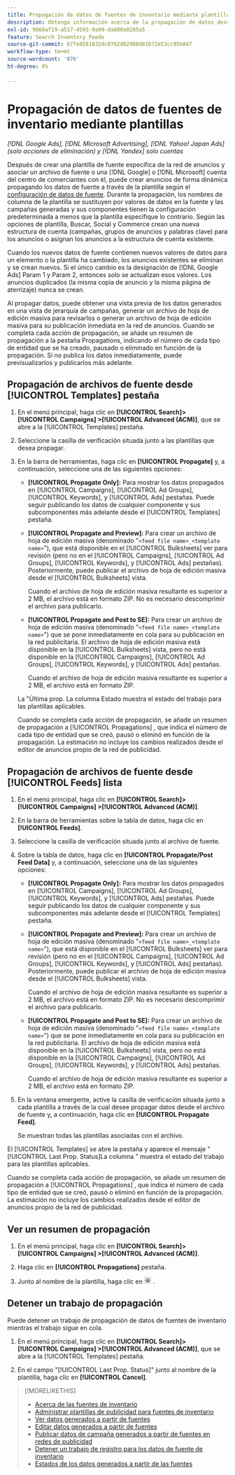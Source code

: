 ```yaml
---
title: Propagación de datos de fuentes de inventario mediante plantillas
description: Obtenga información acerca de la propagación de datos desde las fuentes de inventario a través de plantillas de publicidad para administrar la estructura de cuentas y enviar anuncios dinámicos.
exl-id: 9660af19-a517-4593-9a99-da600a0285a5
feature: Search Inventory Feeds
source-git-commit: 67fe8581832dc0762d62908d01672e53cc95b847
workflow-type: tm+mt
source-wordcount: '876'
ht-degree: 0%

---
```


# Propagación de datos de fuentes de inventario mediante plantillas

*[!DNL Google Ads], [!DNL Microsoft Advertising], [!DNL Yahoo! Japan Ads] (solo acciones de eliminación) y [!DNL Yandex] solo cuentas*

Después de crear una plantilla de fuente específica de la red de anuncios y asociar un archivo de fuente o una [!DNL Google] o [!DNL Microsoft] cuenta del centro de comerciantes con él, puede crear anuncios de forma dinámica propagando los datos de fuente a través de la plantilla según el [configuración de datos de fuente](feed-settings-manage.md). Durante la propagación, los nombres de columna de la plantilla se sustituyen por valores de datos en la fuente y las campañas generadas y sus componentes tienen la configuración predeterminada a menos que la plantilla especifique lo contrario. Según las opciones de plantilla, Buscar, Social y Commerce crean una nueva estructura de cuenta (campañas, grupos de anuncios y palabras clave) para los anuncios o asignan los anuncios a la estructura de cuenta existente.

Cuando los nuevos datos de fuente contienen nuevos valores de datos para un elemento o la plantilla ha cambiado, los anuncios existentes se eliminan y se crean nuevos. Si el único cambio es la designación de [!DNL Google Ads] Param 1 y Param 2, entonces solo se actualizan esos valores. Los anuncios duplicados (la misma copia de anuncio y la misma página de aterrizaje) nunca se crean.

Al propagar datos, puede obtener una vista previa de los datos generados en una vista de jerarquía de campañas, generar un archivo de hoja de edición masiva para revisarlos o generar un archivo de hoja de edición masiva para su publicación inmediata en la red de anuncios. Cuando se completa cada acción de propagación, se añade un resumen de propagación a la pestaña Propagations, indicando el número de cada tipo de entidad que se ha creado, pausado o eliminado en función de la propagación. Si no publica los datos inmediatamente, puede previsualizarlos y publicarlos más adelante.

## Propagación de archivos de fuente desde [!UICONTROL Templates] pestaña

1. En el menú principal, haga clic en **[!UICONTROL Search]> [!UICONTROL Campaigns] >[!UICONTROL Advanced (ACM)]**, que se abre a la [!UICONTROL Templates] pestaña.

1. Seleccione la casilla de verificación situada junto a las plantillas que desea propagar.

1. En la barra de herramientas, haga clic en **[!UICONTROL Propagate]** y, a continuación, seleccione una de las siguientes opciones:

   * **[!UICONTROL Propagate Only]:** Para mostrar los datos propagados en [!UICONTROL Campaigns], [!UICONTROL Ad Groups], [!UICONTROL Keywords], y [!UICONTROL Ads] pestañas. Puede seguir publicando los datos de cualquier componente y sus subcomponentes más adelante desde el [!UICONTROL Templates] pestaña.

   * **[!UICONTROL Propagate and Preview]:** Para crear un archivo de hoja de edición masiva (denominado &quot;`<feed file name>_<template name>`&quot;), que está disponible en el [!UICONTROL Bulksheets] ver para revisión (pero no en el [!UICONTROL Campaigns], [!UICONTROL Ad Groups], [!UICONTROL Keywords], y [!UICONTROL Ads] pestañas). Posteriormente, puede publicar el archivo de hoja de edición masiva desde el [!UICONTROL Bulksheets] vista.

     Cuando el archivo de hoja de edición masiva resultante es superior a 2 MB, el archivo está en formato ZIP. No es necesario descomprimir el archivo para publicarlo.

   * **[!UICONTROL Propagate and Post to SE]:** Para crear un archivo de hoja de edición masiva (denominado &quot;`<feed file name>_<template name>`&quot;) que se pone inmediatamente en cola para su publicación en la red publicitaria. El archivo de hoja de edición masiva está disponible en la [!UICONTROL Bulksheets] vista, pero no está disponible en la [!UICONTROL Campaigns], [!UICONTROL Ad Groups], [!UICONTROL Keywords], y [!UICONTROL Ads] pestañas.

     Cuando el archivo de hoja de edición masiva resultante es superior a 2 MB, el archivo está en formato ZIP.

   La &quot;Última prop. La columna Estado muestra el estado del trabajo para las plantillas aplicables.

   Cuando se completa cada acción de propagación, se añade un resumen de propagación a [!UICONTROL Propagations] , que indica el número de cada tipo de entidad que se creó, pausó o eliminó en función de la propagación. La estimación no incluye los cambios realizados desde el editor de anuncios propio de la red de publicidad.

## Propagación de archivos de fuente desde [!UICONTROL Feeds] lista

1. En el menú principal, haga clic en **[!UICONTROL Search]> [!UICONTROL Campaigns] >[!UICONTROL Advanced (ACM)]**.

1. En la barra de herramientas sobre la tabla de datos, haga clic en **[!UICONTROL Feeds]**.

1. Seleccione la casilla de verificación situada junto al archivo de fuente.

1. Sobre la tabla de datos, haga clic en **[!UICONTROL Propagate/Post Feed Data]** y, a continuación, seleccione una de las siguientes opciones:

   * **[!UICONTROL Propagate Only]:** Para mostrar los datos propagados en [!UICONTROL Campaigns], [!UICONTROL Ad Groups], [!UICONTROL Keywords], y [!UICONTROL Ads] pestañas. Puede seguir publicando los datos de cualquier componente y sus subcomponentes más adelante desde el [!UICONTROL Templates] pestaña.

   * **[!UICONTROL Propagate and Preview]:** Para crear un archivo de hoja de edición masiva (denominado &quot;`<feed file name>_<template name>`&quot;), que está disponible en el [!UICONTROL Bulksheets] ver para revisión (pero no en el [!UICONTROL Campaigns], [!UICONTROL Ad Groups], [!UICONTROL Keywords], y [!UICONTROL Ads] pestañas). Posteriormente, puede publicar el archivo de hoja de edición masiva desde el [!UICONTROL Bulksheets] vista.

     Cuando el archivo de hoja de edición masiva resultante es superior a 2 MB, el archivo está en formato ZIP. No es necesario descomprimir el archivo para publicarlo.

   * **[!UICONTROL Propagate and Post to SE]:** Para crear un archivo de hoja de edición masiva (denominado &quot;`<feed file name>_<template name>`&quot;) que se pone inmediatamente en cola para su publicación en la red publicitaria. El archivo de hoja de edición masiva está disponible en la [!UICONTROL Bulksheets] vista, pero no está disponible en la [!UICONTROL Campaigns], [!UICONTROL Ad Groups], [!UICONTROL Keywords], y [!UICONTROL Ads] pestañas.

     Cuando el archivo de hoja de edición masiva resultante es superior a 2 MB, el archivo está en formato ZIP.

1. En la ventana emergente, active la casilla de verificación situada junto a cada plantilla a través de la cual desee propagar datos desde el archivo de fuente y, a continuación, haga clic en **[!UICONTROL Propagate Feed]**.

   Se muestran todas las plantillas asociadas con el archivo.

El [!UICONTROL Templates] se abre la pestaña y aparece el mensaje &quot;[!UICONTROL Last Prop. Status]La columna &quot; muestra el estado del trabajo para las plantillas aplicables.

Cuando se completa cada acción de propagación, se añade un resumen de propagación a [!UICONTROL Propagations] , que indica el número de cada tipo de entidad que se creó, pausó o eliminó en función de la propagación. La estimación no incluye los cambios realizados desde el editor de anuncios propio de la red de publicidad.

## Ver un resumen de propagación

1. En el menú principal, haga clic en **[!UICONTROL Search]> [!UICONTROL Campaigns] >[!UICONTROL Advanced (ACM)]**.

1. Haga clic en **[!UICONTROL Propagations]** pestaña.

1. Junto al nombre de la plantilla, haga clic en ![Icono de ver/editar configuración](/help/search-social-commerce/assets/settings.png "Icono de ver/editar configuración") .

## Detener un trabajo de propagación

Puede detener un trabajo de propagación de datos de fuentes de inventario mientras el trabajo sigue en cola.

1. En el menú principal, haga clic en **[!UICONTROL Search]> [!UICONTROL Campaigns] >[!UICONTROL Advanced (ACM)]**, que se abre a la [!UICONTROL Templates] pestaña.

1. En el campo &quot;[!UICONTROL Last Prop. Status]&quot; junto al nombre de la plantilla, haga clic en **[!UICONTROL Cancel]**.

>[!MORELIKETHIS]
>
>* [Acerca de las fuentes de inventario](inventory-feeds-about.md)
>* [Administrar plantillas de publicidad para fuentes de inventario](/help/search-social-commerce/campaign-management/inventory-feeds/ad-templates/ad-template-manage.md)
>* [Ver datos generados a partir de fuentes](propagated-data-view.md)
>* [Editar datos generados a partir de fuentes](propagated-data-edit.md)
>* [Publicar datos de campaña generados a partir de fuentes en redes de publicidad](propagated-data-post.md)
>* [Detener un trabajo de registro para los datos de fuente de inventario](stop-job.md)
>* [Estados de los datos generados a partir de las fuentes](propagated-data-status.md)

